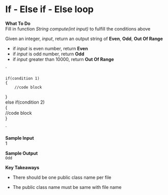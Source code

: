 # If - Else if - Else loop

**What To Do**  
Fill in function _String compute(int input)_ to fulfill the conditions above

Given an integer, _input_, return an output string of **Even**, **Odd**, **Out Of Range**  
 
- if _input_ is even number, return **Even**  
- if _input_ is odd number, return **Odd**
- if _input_ greater than 10000, return **Out Of Range**

`

    if(condition 1)     
    {      
        //code block      
}     
else if(condition 2)      
{      
    //code block      
} 

`
 
**Sample Input**  
1

**Sample Output**  
`
Odd
`

**Key Takeaways**

- There should be one public class name per file

- The public class name must be same with file name 
